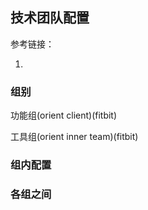 ## 技术团队配置

参考链接：
 1. []()

### 组别

功能组(orient client)(fitbit)

工具组(orient inner team)(fitbit)

### 组内配置



### 各组之间
